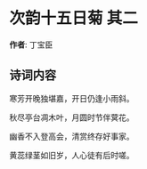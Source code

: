 # 次韵十五日菊  其二

**作者**: 丁宝臣

## 诗词内容

寒芳开晚独堪嘉，开日仍逢小雨斜。

秋尽亭台凋木叶，月圆时节伴蓂花。

幽香不入登高会，清赏终存好事家。

黄蕊绿茎如旧岁，人心徒有后时嗟。

